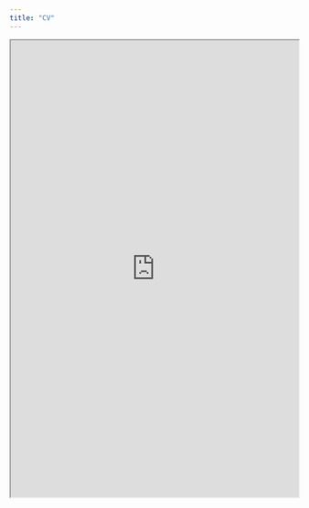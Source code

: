 ```yaml
---
title: "CV"
---
```


<iframe src="https://drive.google.com/file/d/0B_pFR1fJKC0lMEpxa1ozQmhYRk0/preview" width="100%" height="800"></iframe>
